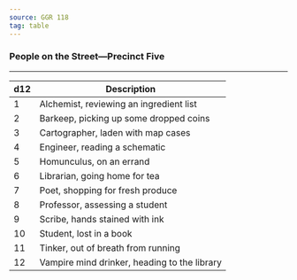 ```yaml
---
source: GGR 118
tag: table
---
```


### People on the Street—Precinct Five
---
|d12|Description|
|----|------------|
|1|Alchemist, reviewing an ingredient list|
|2|Barkeep, picking up some dropped coins|
|3|Cartographer, laden with map cases|
|4|Engineer, reading a schematic|
|5|Homunculus, on an errand|
|6|Librarian, going home for tea|
|7|Poet, shopping for fresh produce|
|8|Professor, assessing a student|
|9|Scribe, hands stained with ink|
|10|Student, lost in a book|
|11|Tinker, out of breath from running|
|12|Vampire mind drinker, heading to the library|

